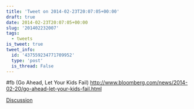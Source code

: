 ```yaml
---
title: 'Tweet on 2014-02-23T20:07:05+00:00'
draft: true
date: 2014-02-23T20:07:05+00:00
slug: '201402232007'
tags:
  - tweets
is_tweet: true
tweet_info:
  id: '437559234771709952'
  type: 'post'
  is_thread: False
---
```




#fb (Go Ahead, Let Your Kids Fail) <http://www.bloomberg.com/news/2014-02-20/go-ahead-let-your-kids-fail.html>

[Discussion](https://x.com/sytelus/status/437559234771709952)
